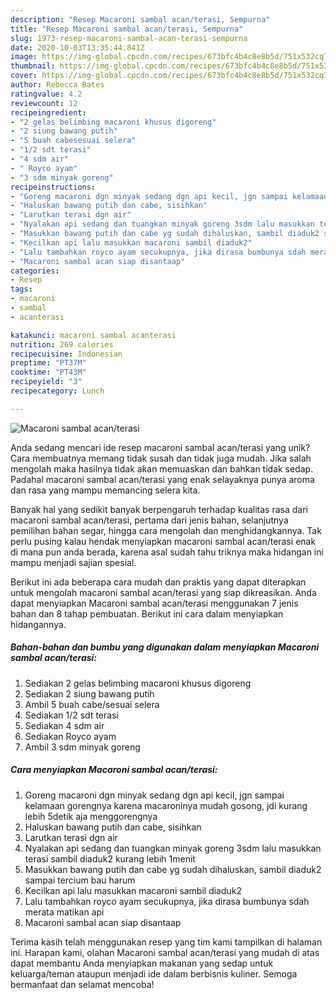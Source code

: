 ```yaml
---
description: "Resep Macaroni sambal acan/terasi, Sempurna"
title: "Resep Macaroni sambal acan/terasi, Sempurna"
slug: 1973-resep-macaroni-sambal-acan-terasi-sempurna
date: 2020-10-03T13:35:44.841Z
image: https://img-global.cpcdn.com/recipes/673bfc4b4c8e8b5d/751x532cq70/macaroni-sambal-acanterasi-foto-resep-utama.jpg
thumbnail: https://img-global.cpcdn.com/recipes/673bfc4b4c8e8b5d/751x532cq70/macaroni-sambal-acanterasi-foto-resep-utama.jpg
cover: https://img-global.cpcdn.com/recipes/673bfc4b4c8e8b5d/751x532cq70/macaroni-sambal-acanterasi-foto-resep-utama.jpg
author: Rebecca Bates
ratingvalue: 4.2
reviewcount: 12
recipeingredient:
- "2 gelas belimbing macaroni khusus digoreng"
- "2 siung bawang putih"
- "5 buah cabesesuai selera"
- "1/2 sdt terasi"
- "4 sdm air"
- " Royco ayam"
- "3 sdm minyak goreng"
recipeinstructions:
- "Goreng macaroni dgn minyak sedang dgn api kecil, jgn sampai kelamaan gorengnya karena macaroninya mudah gosong, jdi kurang lebih 5detik aja menggorengnya"
- "Haluskan bawang putih dan cabe, sisihkan"
- "Larutkan terasi dgn air"
- "Nyalakan api sedang dan tuangkan minyak goreng 3sdm lalu masukkan terasi sambil diaduk2 kurang lebih 1menit"
- "Masukkan bawang putih dan cabe yg sudah dihaluskan, sambil diaduk2 sampai tercium bau harum"
- "Kecilkan api lalu masukkan macaroni sambil diaduk2"
- "Lalu tambahkan royco ayam secukupnya, jika dirasa bumbunya sdah merata matikan api"
- "Macaroni sambal acan siap disantaap"
categories:
- Resep
tags:
- macaroni
- sambal
- acanterasi

katakunci: macaroni sambal acanterasi 
nutrition: 269 calories
recipecuisine: Indonesian
preptime: "PT37M"
cooktime: "PT43M"
recipeyield: "3"
recipecategory: Lunch

---
```



![Macaroni sambal acan/terasi](https://img-global.cpcdn.com/recipes/673bfc4b4c8e8b5d/751x532cq70/macaroni-sambal-acanterasi-foto-resep-utama.jpg)

Anda sedang mencari ide resep macaroni sambal acan/terasi yang unik? Cara membuatnya memang tidak susah dan tidak juga mudah. Jika salah mengolah maka hasilnya tidak akan memuaskan dan bahkan tidak sedap. Padahal macaroni sambal acan/terasi yang enak selayaknya punya aroma dan rasa yang mampu memancing selera kita.

Banyak hal yang sedikit banyak berpengaruh terhadap kualitas rasa dari macaroni sambal acan/terasi, pertama dari jenis bahan, selanjutnya pemilihan bahan segar, hingga cara mengolah dan menghidangkannya. Tak perlu pusing kalau hendak menyiapkan macaroni sambal acan/terasi enak di mana pun anda berada, karena asal sudah tahu triknya maka hidangan ini mampu menjadi sajian spesial.




Berikut ini ada beberapa cara mudah dan praktis yang dapat diterapkan untuk mengolah macaroni sambal acan/terasi yang siap dikreasikan. Anda dapat menyiapkan Macaroni sambal acan/terasi menggunakan 7 jenis bahan dan 8 tahap pembuatan. Berikut ini cara dalam menyiapkan hidangannya.

<!--inarticleads1-->

##### Bahan-bahan dan bumbu yang digunakan dalam menyiapkan Macaroni sambal acan/terasi:

1. Sediakan 2 gelas belimbing macaroni khusus digoreng
1. Sediakan 2 siung bawang putih
1. Ambil 5 buah cabe/sesuai selera
1. Sediakan 1/2 sdt terasi
1. Sediakan 4 sdm air
1. Sediakan  Royco ayam
1. Ambil 3 sdm minyak goreng




<!--inarticleads2-->

##### Cara menyiapkan Macaroni sambal acan/terasi:

1. Goreng macaroni dgn minyak sedang dgn api kecil, jgn sampai kelamaan gorengnya karena macaroninya mudah gosong, jdi kurang lebih 5detik aja menggorengnya
1. Haluskan bawang putih dan cabe, sisihkan
1. Larutkan terasi dgn air
1. Nyalakan api sedang dan tuangkan minyak goreng 3sdm lalu masukkan terasi sambil diaduk2 kurang lebih 1menit
1. Masukkan bawang putih dan cabe yg sudah dihaluskan, sambil diaduk2 sampai tercium bau harum
1. Kecilkan api lalu masukkan macaroni sambil diaduk2
1. Lalu tambahkan royco ayam secukupnya, jika dirasa bumbunya sdah merata matikan api
1. Macaroni sambal acan siap disantaap




Terima kasih telah menggunakan resep yang tim kami tampilkan di halaman ini. Harapan kami, olahan Macaroni sambal acan/terasi yang mudah di atas dapat membantu Anda menyiapkan makanan yang sedap untuk keluarga/teman ataupun menjadi ide dalam berbisnis kuliner. Semoga bermanfaat dan selamat mencoba!
